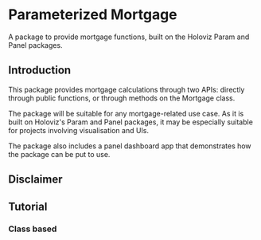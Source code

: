 # Parameterized Mortgage

A package to provide mortgage functions, built on the Holoviz Param and Panel packages.


## Introduction


This package provides mortgage calculations through two APIs: directly through public functions, or through methods on the Mortgage class.

The package will be suitable for any mortgage-related use case. As it is built on Holoviz's Param and Panel packages, it may be especially suitable for projects involving visualisation and UIs. 

The package also includes a panel dashboard app that demonstrates how the package can be put to use. 

## Disclaimer




## Tutorial

### Class based 
